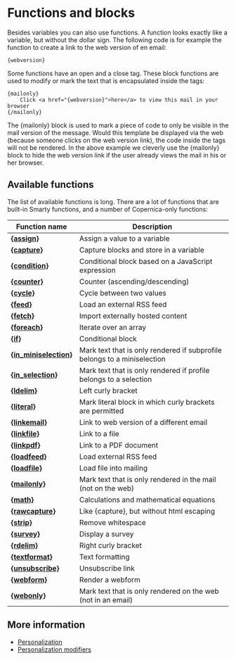# Functions and blocks

Besides variables you can also use functions. A function looks exactly like
a variable, but without the dollar sign. The following code is for example
the function to create a link to the web version of en email:

    {webversion}

Some functions have an open and a close tag. These block functions are used
to modify or mark the text that is encapsulated inside the tags:

    {mailonly}
        Click <a href="{webversion}">here</a> to view this mail in your browser
    {/mailonly}

The {mailonly} block is used to mark a piece of code to only be visible in 
the mail version of the message. Would this template be displayed via the
web (because someone clicks on the web version link), the code inside the 
tags will not be rendered. In the above example we cleverly use the {mailonly}
block to hide the web version link if the user already views the mail in his
or her browser.
    
## Available functions

The list of available functions is long. There are a lot of functions that 
are built-in Smarty functions, and a number of Copernica-only functions:
                                                                                                                                                    
| Function name                                                          | Description                                                              |
|------------------------------------------------------------------------|--------------------------------------------------------------------------|
| **[{assign}](./personalization-functions-assign)**                     | Assign a value to a variable                                             |
| **[{capture}](./personalization-functions-capture)**                   | Capture blocks and store in a variable                                   |
| **[{condition}](./personalization-functions-condition)**               | Conditional block based on a JavaScript expression                       |
| **[{counter}](./personalization-functions-counter)**                   | Counter (ascending/descending)                                           |
| **[{cycle}](./personalization-functions-cycle)**                       | Cycle between two values                                                 |
| **[{feed}](./personalization-functions-feed)**                         | Load an external RSS feed                                                |
| **[{fetch}](./personalization-functions-fetch)**                       | Import externally hosted content                                         |
| **[{foreach}](./personalization-functions-foreach)**                   | Iterate over an array                                                    |
| **[{if}](./personalization-functions-if)**                             | Conditional block                                                        |
| **[{in_miniselection}](./personalization-functions-in_miniselection)** | Mark text that is only rendered if subprofile belongs to a miniselection |
| **[{in_selection}](./personalization-functions-in_selection)**         | Mark text that is only rendered if profile belongs to a selection        |
| **[{ldelim}](./personalization-functions-delim)**                      | Left curly bracket                                                       |
| **[{literal}](./personalization-functions-literal)**                   | Mark literal block in which curly brackets are permitted                 |
| **[{linkemail}](./personalization-functions-linkemail)**               | Link to web version of a different email                                 |
| **[{linkfile}](./personalization-functions-linkfile)**                 | Link to a file                                                           |
| **[{linkpdf}](./personalization-functions-linkpdf)**                   | Link to a PDF document                                                   |
| **[{loadfeed}](./personalization-functions-loadfeed)**                 | Load external RSS feed                                                   |
| **[{loadfile}](./personalization-functions-loadfile)**                 | Load file into mailing                                                   |
| **[{mailonly}](./personalization-functions-mailonly)**                 | Mark text that is only rendered in the mail (not on the web)             |
| **[{math}](./personalization-functions-math)**                         | Calculations and mathematical equations                                  |
| **[{rawcapture}](./personalization-functions-rawcapture)**             | Like {capture}, but without html escaping                                |
| **[{strip}](./personalization-functions-strip)**                       | Remove whitespace                                                        |
| **[{survey}](./personalization-functions-survey)**                     | Display a survey                                                         |
| **[{rdelim}](./personalization-functions-delim)**                      | Right curly bracket                                                      |
| **[{textformat}](./personalization-functions-textformat)**             | Text formatting                                                          |
| **[{unsubscribe}](./personalization-functions-unsubscribe)**           | Unsubscribe link                                                         |
| **[{webform}](./personalization-functions-webform)**                   | Render a webform                                                         |
| **[{webonly}](./personalization-functions-webonly)**                   | Mark text that is only rendered on the web (not in an email)             |

## More information

* [Personalization](./personalization)
* [Personalization modifiers](./personalization-modifiers)
